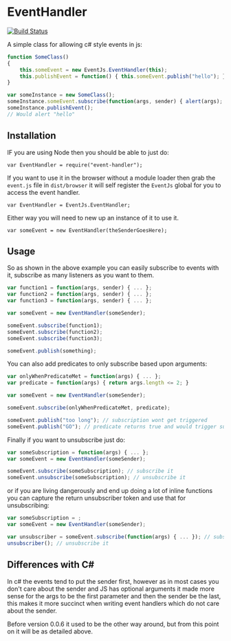 # EventHandler

[![Build Status](https://travis-ci.org/grofit/eventjs.svg?branch=master)](https://travis-ci.org/grofit/eventjs)

A simple class for allowing c# style events in js:

```js
function SomeClass()
{
    this.someEvent = new EventJs.EventHandler(this);
    this.publishEvent = function() { this.someEvent.publish("hello"); }
}

var someInstance = new SomeClass();
someInstance.someEvent.subscribe(function(args, sender) { alert(args); });
someInstance.publishEvent();
// Would alert "hello"
```

## Installation

IF you are using Node then you should be able to just do:

`var EventHandler = require("event-handler");`

If you want to use it in the browser without a module loader then grab the `event.js` file in `dist/browser` 
it will self register the `EventJs` global for you to access the event handler.

`var EventHandler = EventJs.EventHandler;`

Either way you will need to new up an instance of it to use it.

`var someEvent = new EventHandler(theSenderGoesHere);`

## Usage

So as shown in the above example you can easily subscribe to events with it, subscribe as many
listeners as you want to them.

```js
var function1 = function(args, sender) { ... };
var function2 = function(args, sender) { ... };
var function3 = function(args, sender) { ... };

var someEvent = new EventHandler(someSender);

someEvent.subscribe(function1);
someEvent.subscribe(function2);
someEvent.subscribe(function3);

someEvent.publish(something);
```

You can also add predicates to only subscribe based upon arguments:

```js
var onlyWhenPredicateMet = function(args) { ... };
var predicate = function(args) { return args.length <= 2; }

var someEvent = new EventHandler(someSender);

someEvent.subscribe(onlyWhenPredicateMet, predicate);

someEvent.publish("too long"); // subscription wont get triggered
someEvent.publish("GO"); // predicate returns true and would trigger subscription
```

Finally if you want to unsubscribe just do:

```js
var someSubscription = function(args) { ... };
var someEvent = new EventHandler(someSender);

someEvent.subscribe(someSubscription); // subscribe it
someEvent.unsubscribe(someSubscription); // unsubscribe it
```

or if you are living dangerously and end up doing a lot of inline functions
you can capture the return unsubscriber token and use that for unsubscribing:

```js
var someSubscription = ;
var someEvent = new EventHandler(someSender);

var unsubscriber = someEvent.subscribe(function(args) { ... }); // subscribe and get unsubscriber
unsubscriber(); // unsubscribe it
```

## Differences with C#

In c# the events tend to put the sender first, however as in most cases you don't care about the sender
and JS has optional arguments it made more sense for the args to be the first parameter and then the sender
be the last, this makes it more succinct when writing event handlers which do not care about the sender.

Before version 0.0.6 it used to be the other way around, but from this point on it will be as detailed above.